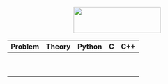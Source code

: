 <p align="center">
  <img width="200" height="60" src="https://projecteuler.net/profile/israfilgasim.png">
</p>

| Problem | Theory | Python | C | C++ |
| ------- | ------ | ------ | - | --- |
|         |        |        |   |     |
|         |        |        |   |     |
|         |        |        |   |     |
|         |        |        |   |     |
|         |        |        |   |     |
|         |        |        |   |     |
|         |        |        |   |     |
|         |        |        |   |     |
|         |        |        |   |     |
